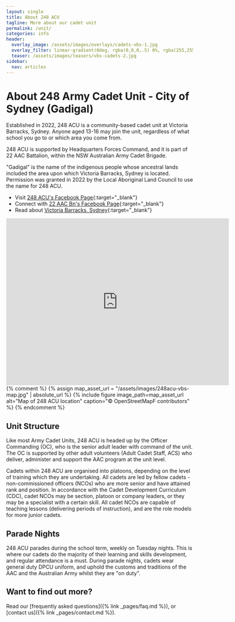 ```yaml
---
layout: single
title: About 248 ACU
tagline: More about our cadet unit
permalink: /unit/
categories: info
header:
  overlay_image: /assets/images/overlays/cadets-vbs-1.jpg
  overlay_filter: linear-gradient(0deg, rgba(0,0,0,.5) 0%, rgba(255,255,255,.1) 100%)
  teaser: /assets/images/teasers/vbs-cadets-2.jpg
sidebar:
  nav: articles
---
```


# About 248 Army Cadet Unit - City of Sydney (Gadigal)

Established in 2022, 248 ACU is a community-based cadet unit at Victoria Barracks, Sydney. Anyone aged 13-16 may join the unit, regardless of what school you go to or which area you come from. 

248 ACU is supported by Headquarters Forces Command, and it is part of 22 AAC Battalion, within the NSW Australian Army Cadet Brigade. 

"Gadigal" is the name of the indigenous people whose ancestral lands included the area upon which Victoria Barracks, Sydney is located. Permission was granted in 2022 by the Local Aboriginal Land Council to use the name for 248 ACU.

- Visit [248 ACU's Facebook Page](https://www.facebook.com/248acu){:target="_blank"}
- Connect with [22 AAC Bn's Facebook Page](https://www.facebook.com/22aacbn){:target="_blank"}
- Read about [Victoria Barracks, Sydney](https://www.defence.gov.au/about/base-locations/victoria-barracks-sydney){:target="_blank"}

<iframe src="https://www.google.com/maps/embed?pb=!1m18!1m12!1m3!1d936.809916248336!2d151.22417651523037!3d-33.88497936844477!2m3!1f0!2f0!3f0!3m2!1i1024!2i768!4f13.1!3m3!1m2!1s0x6b12ae05b0e652d3%3A0x22e90d507d2fd1bc!2sVictoria%20Barracks%2C%2010%20Oxford%20St%2C%20Paddington%20NSW%202021!5e0!3m2!1sen!2sau!4v1657125733812!5m2!1sen!2sau" width="600" height="450" style="border:0;" allowfullscreen="" loading="lazy" referrerpolicy="no-referrer-when-downgrade"></iframe>
{% comment %}
{% assign map_asset_url = "/assets/images/248acu-vbs-map.jpg" | absolute_url %}
{% include figure image_path=map_asset_url alt="Map of 248 ACU location" caption="© OpenStreetMapF contributors" %}
{% endcomment %}

## Unit Structure 

Like most Army Cadet Units, 248 ACU is headed up by the Officer Commanding (OC), who is the senior adult leader with command of the unit. The OC is supported by other adult volunteers (Adult Cadet Staff, ACS) who deliver, administer and support the AAC program at the unit level.

Cadets within 248 ACU are organised into platoons, depending on the level of training which they are undertaking. All cadets are led by fellow cadets - non-commissioned officers (NCOs) who are more senior and have attained rank and position. In accordance with the Cadet Development Curriculum (CDC), cadet NCOs may be section, platoon or company leaders, or they may be a specialist with a certain skill. All cadet NCOs are capable of teaching lessons (delivering periods of instruction), and are the role models for more junior cadets.

## Parade Nights

248 ACU parades during the school term, weekly on Tuesday nights. This is where our cadets do the majority of their learning and skills development, and regular attendance is a must. During parade nights, cadets wear general duty DPCU uniform, and uphold the customs and traditions of the AAC and the Australian Army whilst they are "on duty". 

## Want to find out more? 

Read our [frequently asked questions]({% link _pages/faq.md %}), or [contact us]({% link _pages/contact.md %}). 